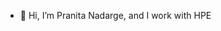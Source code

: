 - 👋 Hi, I’m Pranita Nadarge, and I work with HPE

<!---
pnadarge/pnadarge is a ✨ special ✨ repository because its `README.md` (this file) appears on your GitHub profile.
You can click the Preview link to take a look at your changes.
--->
